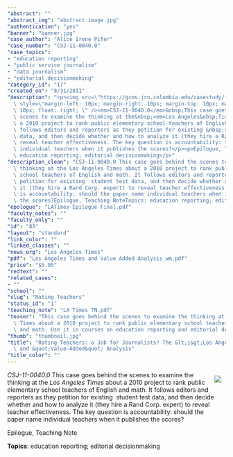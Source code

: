 ```yaml
---
"abstract": ""
"abstract_img": "abstract image.jpg"
"authentication": "yes"
"banner": "banner.jpg"
"case_author": "Alice Irene Pifer"
"case_number": "CSJ-11-0040.0"
"case_topics":
- "education reporting"
- "public service journalism"
- "data journalism"
- "editorial decisionmaking"
"category_id": "17"
"created_on": "8/31/2011"
"description": "<p><img src=\"https://gcms.jrn.columbia.edu/casestudy/files/photos/511/abstract%20image.jpg\"\
  \ style=\"margin-left: 10px; margin-right: 10px; margin-top: 10px; margin-bottom:\
  \ 10px; float: right; \" /><em>CSJ-11-0040.0</em>&nbsp;This case goes behind the\
  \ scenes to examine the thinking at the&nbsp;<em>Los Angeles&nbsp;Times</em>&nbsp;about\
  \ a 2010 project to rank public elementary school teachers of English and math.&nbsp;It\
  \ follows editors and reporters as they petition for existing &nbsp;student test\
  \ data, and then decide whether and how to analyze it (they hire a Rand Corp. expert)&nbsp;to\
  \ reveal teacher effectiveness. The key question is accountability: should the paper&nbsp;name\
  \ individual teachers when it publishes the scores?</p><p>Epilogue, Teaching Note</p><p><strong>Topics</strong>:\
  \ education reporting; editorial decisionmaking</p>"
"description_clean": "CSJ-11-0040.0 This case goes behind the scenes to examine the\
  \ thinking at the Los Angeles Times about a 2010 project to rank public elementary\
  \ school teachers of English and math. It follows editors and reporters as they\
  \ petition for existing  student test data, and then decide whether and how to analyze\
  \ it (they hire a Rand Corp. expert) to reveal teacher effectiveness. The key question\
  \ is accountability: should the paper name individual teachers when it publishes\
  \ the scores?Epilogue, Teaching NoteTopics: education reporting; editorial decisionmaking"
"epologue": "LATimes Epilogue Final.pdf"
"faculty_notes": ""
"faculty_only": ""
"id": "83"
"layout": "standard"
"link_color": ""
"linked_classes": ""
"news_org": "Los Angeles Times"
"pdf": "Los Angeles Times and Value Added Analysis_wm.pdf"
"price": "$5.95"
"redtext": ""
"related_cases":
- ""
"school": ""
"slug": "Rating Teachers"
"status_id": "1"
"teaching_note": "LA Times TN.pdf"
"teaser": "This case goes behind the scenes to examine the thinking at the Los Angeles\
  \ Times about a 2010 project to rank public elementary school teachers of English\
  \ and math. Use it in courses on education reporting and editorial decisionmaking. "
"thumb": "thumbnail.jpg"
"title": "Rating Teachers: a Job for Journalists? The &lt;i&gt;Los Angeles Times&lt;/i&gt;\
  \ and &quot;Value-Added&quot; Analysis"
"title_color": ""
---
```

<p><img src="https://gcms.jrn.columbia.edu/casestudy/files/photos/511/abstract%20image.jpg" style="margin-left: 10px; margin-right: 10px; margin-top: 10px; margin-bottom: 10px; float: right; " /><em>CSJ-11-0040.0</em>&nbsp;This case goes behind the scenes to examine the thinking at the&nbsp;<em>Los Angeles&nbsp;Times</em>&nbsp;about a 2010 project to rank public elementary school teachers of English and math.&nbsp;It follows editors and reporters as they petition for existing &nbsp;student test data, and then decide whether and how to analyze it (they hire a Rand Corp. expert)&nbsp;to reveal teacher effectiveness. The key question is accountability: should the paper&nbsp;name individual teachers when it publishes the scores?</p><p>Epilogue, Teaching Note</p><p><strong>Topics</strong>: education reporting; editorial decisionmaking</p>
